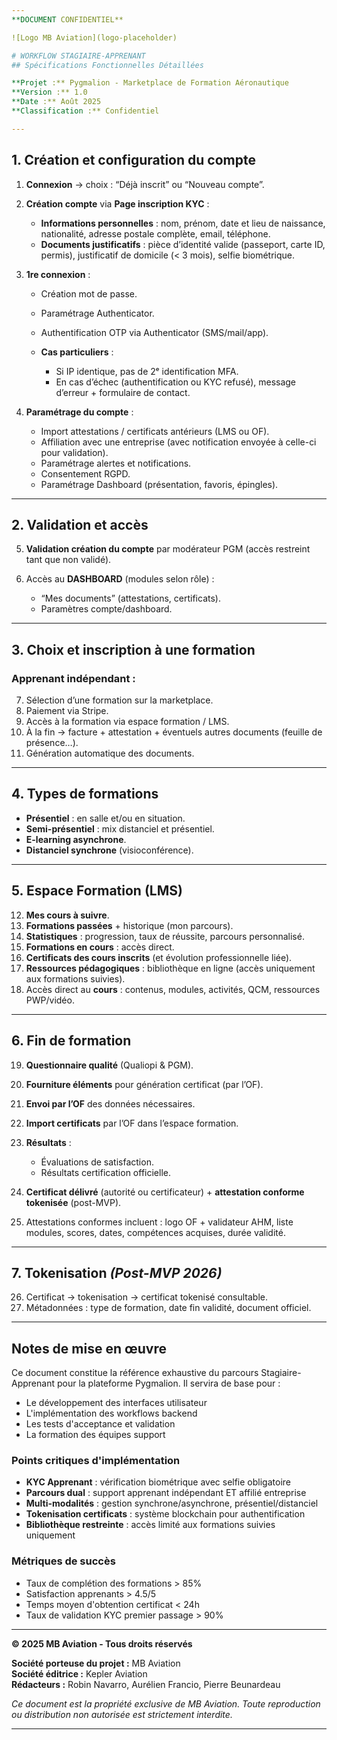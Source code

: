 ```yaml
---
**DOCUMENT CONFIDENTIEL**

![Logo MB Aviation](logo-placeholder)

# WORKFLOW STAGIAIRE-APPRENANT
## Spécifications Fonctionnelles Détaillées

**Projet :** Pygmalion - Marketplace de Formation Aéronautique  
**Version :** 1.0  
**Date :** Août 2025  
**Classification :** Confidentiel

---
```


## **1. Création et configuration du compte**

1. **Connexion** → choix : “Déjà inscrit” ou “Nouveau compte”.
2. **Création compte** via **Page inscription KYC** :

   * **Informations personnelles** : nom, prénom, date et lieu de naissance, nationalité, adresse postale complète, email, téléphone.
   * **Documents justificatifs** : pièce d’identité valide (passeport, carte ID, permis), justificatif de domicile (< 3 mois), selfie biométrique.
3. **1re connexion** :

   * Création mot de passe.
   * Paramétrage Authenticator.
   * Authentification OTP via Authenticator (SMS/mail/app).
   * **Cas particuliers** :

     * Si IP identique, pas de 2ᵉ identification MFA.
     * En cas d’échec (authentification ou KYC refusé), message d’erreur + formulaire de contact.
4. **Paramétrage du compte** :

   * Import attestations / certificats antérieurs (LMS ou OF).
   * Affiliation avec une entreprise (avec notification envoyée à celle-ci pour validation).
   * Paramétrage alertes et notifications.
   * Consentement RGPD.
   * Paramétrage Dashboard (présentation, favoris, épingles).

---

## **2. Validation et accès**

5. **Validation création du compte** par modérateur PGM (accès restreint tant que non validé).
6. Accès au **DASHBOARD** (modules selon rôle) :

   * “Mes documents” (attestations, certificats).
   * Paramètres compte/dashboard.

---

## **3. Choix et inscription à une formation**

### Apprenant indépendant :

7. Sélection d’une formation sur la marketplace.
8. Paiement via Stripe.
9. Accès à la formation via espace formation / LMS.
10. À la fin → facture + attestation + éventuels autres documents (feuille de présence…).
11. Génération automatique des documents.

---

## **4. Types de formations**

* **Présentiel** : en salle et/ou en situation.
* **Semi-présentiel** : mix distanciel et présentiel.
* **E-learning asynchrone**.
* **Distanciel synchrone** (visioconférence).

---

## **5. Espace Formation (LMS)**

12. **Mes cours à suivre**.
13. **Formations passées** + historique (mon parcours).
14. **Statistiques** : progression, taux de réussite, parcours personnalisé.
15. **Formations en cours** : accès direct.
16. **Certificats des cours inscrits** (et évolution professionnelle liée).
17. **Ressources pédagogiques** : bibliothèque en ligne (accès uniquement aux formations suivies).
18. Accès direct au **cours** : contenus, modules, activités, QCM, ressources PWP/vidéo.

---

## **6. Fin de formation**

19. **Questionnaire qualité** (Qualiopi & PGM).
20. **Fourniture éléments** pour génération certificat (par l’OF).
21. **Envoi par l’OF** des données nécessaires.
22. **Import certificats** par l’OF dans l’espace formation.
23. **Résultats** :

    * Évaluations de satisfaction.
    * Résultats certification officielle.
24. **Certificat délivré** (autorité ou certificateur) + **attestation conforme tokenisée** (post-MVP).
25. Attestations conformes incluent : logo OF + validateur AHM, liste modules, scores, dates, compétences acquises, durée validité.

---

## **7. Tokenisation** *(Post-MVP 2026)*

26. Certificat → tokenisation → certificat tokenisé consultable.
27. Métadonnées : type de formation, date fin validité, document officiel.

---

## **Notes de mise en œuvre**

Ce document constitue la référence exhaustive du parcours Stagiaire-Apprenant pour la plateforme Pygmalion. Il servira de base pour :
- Le développement des interfaces utilisateur
- L'implémentation des workflows backend
- Les tests d'acceptance et validation
- La formation des équipes support

### **Points critiques d'implémentation**

- **KYC Apprenant** : vérification biométrique avec selfie obligatoire
- **Parcours dual** : support apprenant indépendant ET affilié entreprise
- **Multi-modalités** : gestion synchrone/asynchrone, présentiel/distanciel
- **Tokenisation certificats** : système blockchain pour authentification
- **Bibliothèque restreinte** : accès limité aux formations suivies uniquement

### **Métriques de succès**

- Taux de complétion des formations > 85%
- Satisfaction apprenants > 4.5/5
- Temps moyen d'obtention certificat < 24h
- Taux de validation KYC premier passage > 90%

---

**© 2025 MB Aviation - Tous droits réservés**

**Société porteuse du projet :** MB Aviation  
**Société éditrice :** Kepler Aviation  
**Rédacteurs :** Robin Navarro, Aurélien Francio, Pierre Beunardeau

*Ce document est la propriété exclusive de MB Aviation. Toute reproduction ou distribution non autorisée est strictement interdite.*

---
